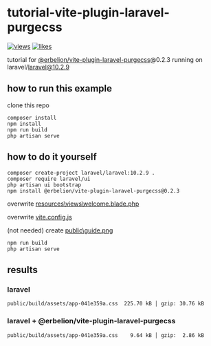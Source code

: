 # tutorial-vite-plugin-laravel-purgecss

[![views](https://views.erbek.space/api/views.svg?id=github.com%2Ferbelion%2Ftutorial-vite-plugin-laravel-purgecss)](https://views.erbek.space/page/?id=github.com%2Ferbelion%2Ftutorial-vite-plugin-laravel-purgecss) [![likes](https://views.erbek.space/api/likes.svg?id=github.com%2Ferbelion%2Ftutorial-vite-plugin-laravel-purgecss)](https://views.erbek.space/api/like?id=github.com%2Ferbelion%2Ftutorial-vite-plugin-laravel-purgecss)

tutorial for [@erbelion/vite-plugin-laravel-purgecss](https://github.com/Erbelion/vite-plugin-laravel-purgecss)@0.2.3 running on laravel/laravel@10.2.9

## how to run this example

clone this repo

```
composer install
npm install
npm run build
php artisan serve
```

## how to do it yourself

```
composer create-project laravel/laravel:10.2.9 .
composer require laravel/ui
php artisan ui bootstrap
npm install @erbelion/vite-plugin-laravel-purgecss@0.2.3
```

overwrite [resources\views\welcome.blade.php](https://github.com/erbelion/tutorial-vite-plugin-laravel-purgecss/blob/main/resources/views/welcome.blade.php)

overwrite [vite.config.js](https://github.com/erbelion/tutorial-vite-plugin-laravel-purgecss/blob/main/vite.config.js)

(not needed) create [public\guide.png](https://github.com/erbelion/tutorial-vite-plugin-laravel-purgecss/blob/main/public/guide.png)

```
npm run build
php artisan serve
```

## results

### laravel
```
public/build/assets/app-041e359a.css  225.70 kB │ gzip: 30.76 kB
```

### laravel + @erbelion/vite-plugin-laravel-purgecss
```
public/build/assets/app-041e359a.css    9.64 kB │ gzip:  2.86 kB
```
